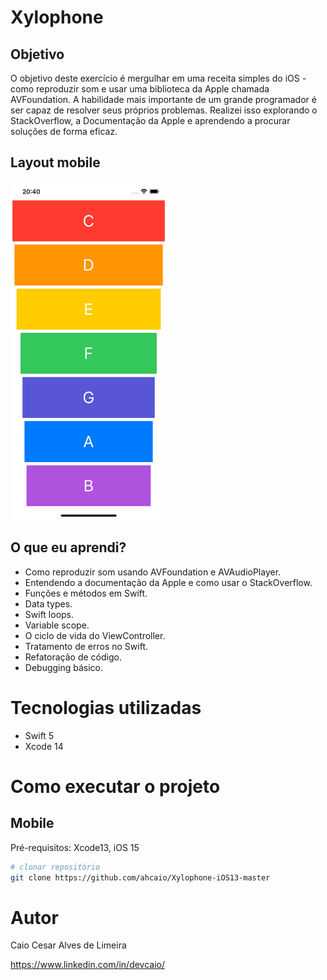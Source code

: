 
# Xylophone

## Objetivo

O objetivo deste exercício é mergulhar em uma receita simples do iOS - como reproduzir som e usar uma biblioteca da Apple chamada AVFoundation. A habilidade mais importante de um grande programador é ser capaz de resolver seus próprios problemas. Realizei isso explorando o StackOverflow, a Documentação da Apple e aprendendo a procurar soluções de forma eficaz.

## Layout mobile
<img src="https://github.com/ahcaio/Xylophone-iOS13-master/blob/a4d7cbb91eb0c33f9c5b692d35027d9e4648d8b1/Documentation/Simulator%20Screen%20Shot%20-%20iPhone%2014%20-%202022-11-20%20at%2020.40.25.png" width="250px" />  


## O que eu aprendi?

* Como reproduzir som usando AVFoundation e AVAudioPlayer.
* Entendendo a documentação da Apple e como usar o StackOverflow.
* Funções e métodos em Swift.
* Data types.
* Swift loops.
* Variable scope.
* O ciclo de vida do ViewController.
* Tratamento de erros no Swift.
* Refatoração de código.
* Debugging básico.

# Tecnologias utilizadas
- Swift 5
- Xcode 14

# Como executar o projeto

## Mobile
Pré-requisitos: Xcode13, iOS 15

```bash
# clonar repositório
git clone https://github.com/ahcaio/Xylophone-iOS13-master
```



# Autor

Caio Cesar Alves de Limeira

https://www.linkedin.com/in/devcaio/
